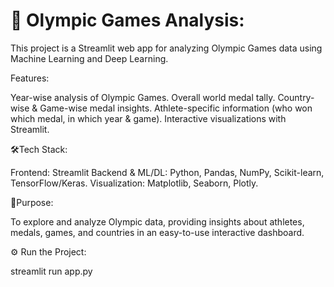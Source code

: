 # 🏅 Olympic Games Analysis:

This project is a Streamlit web app for analyzing Olympic Games data using Machine Learning and Deep Learning.

Features:

Year-wise analysis of Olympic Games.
Overall world medal tally.
Country-wise & Game-wise medal insights.
Athlete-specific information (who won which medal, in which year & game).
Interactive visualizations with Streamlit.

🛠️Tech Stack:

Frontend: Streamlit
Backend & ML/DL: Python, Pandas, NumPy, Scikit-learn, TensorFlow/Keras.
Visualization: Matplotlib, Seaborn, Plotly.

🎯Purpose:

To explore and analyze Olympic data, providing insights about athletes, medals, games, and countries in an easy-to-use interactive dashboard.

⚙️ Run the Project:

streamlit run app.py
